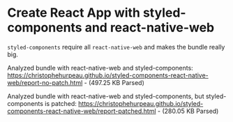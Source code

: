 # Create React App with styled-components and react-native-web

`styled-components` require all `react-native-web` and makes the bundle really big.

Analyzed bundle with react-native-web and styled-components: https://christophehurpeau.github.io/styled-components-react-native-web/report-no-patch.html - (497.25 KB Parsed)

Analyzed bundle with react-native-web and styled-components, but styled-components is patched: https://christophehurpeau.github.io/styled-components-react-native-web/report-patched.html - (280.05 KB Parsed)

